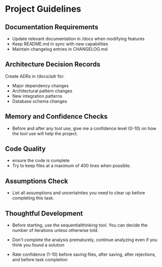 # Project Guidelines

## Documentation Requirements

-   Update relevant documentation in /docs when modifying features
-   Keep README.md in sync with new capabilities
-   Maintain changelog entries in CHANGELOG.md

## Architecture Decision Records

Create ADRs in /docs/adr for:

-   Major dependency changes
-   Architectural pattern changes
-   New integration patterns
-   Database schema changes

## Memory and Confidence Checks
- Before and after any tool use, give me a confidence level (0-10) on how the tool use will help the project.

## Code Quality
-   ensure the code is complete
-   Try to keep files at a maximum of 400 lines when possible. 

## Assumptions Check
-  List all assumptions and uncertainties you need to clear up before completing this task.

## Thoughtful Development

- Before starting, use the sequentialthinking tool. You can decide the number of iterations unless otherwise told. 
- Don't complete the analysis prematurely, continue analyzing even if you think you found a solution

- Rate confidence (1-10) before saving files, after saving, after rejections, and before task completion

